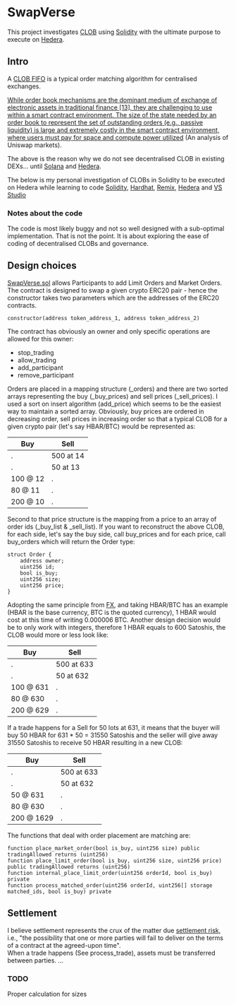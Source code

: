 # SwapVerse

This project investigates [CLOB](https://en.wikipedia.org/wiki/Central_limit_order_book) using [Solidity](https://docs.soliditylang.org/) with the ultimate purpose to execute on [Hedera](https://hedera.com/).

## Intro

A [CLOB FIFO](https://en.wikipedia.org/wiki/Order_matching_system) is a typical order matching algorithm for centralised exchanges.

[While order book mechanisms are the dominant medium
of exchange of electronic assets in traditional finance [13], they are challenging to use within
a smart contract environment. The size of the state needed by an order book to represent
the set of outstanding orders (e.g., passive liquidity) is large and extremely costly in the
smart contract environment, where users must pay for space and compute power utilized](https://web.stanford.edu/~guillean/papers/uniswap_analysis.pdf) (An analysis of Uniswap markets).

The above is the reason why we do not see decentralised CLOB in existing DEXs... until [Solana](https://blog.saber.so/solana-dex-ecosystem-exploring-amms-and-clobs-ceafb78353fe) and [Hedera](https://hedera.com/hh-ieee_coins_paper-200516.pdf).

The below is my personal investigation of CLOBs in Solidity to be executed on Hedera while learning to code [Solidity](https://docs.soliditylang.org/), [Hardhat](https://hardhat.org/), [Remix](http://remix.ethereum.org/), [Hedera](https://docs.hedera.com/guides/docs/sdks/smart-contracts/create-a-smart-contract) and [VS Studio](https://code.visualstudio.com/)

### Notes about the code
The code is most likely buggy and not so well designed with a sub-optimal implementation. 
That is not the point.
It is about exploring the ease of coding of decentralised CLOBs and governance.

## Design choices
[SwapVerse.sol](https://github.com/tjdragon/swapverse/blob/main/SwapVerse.sol) allows Participants to add Limit Orders and Market Orders.
The contract is designed to swap a given crypto ERC20 pair - hence the constructor takes two parameters which are the addresses of the ERC20 contracts.

```solidity
constructor(address token_address_1, address token_address_2)
```

The contract has obviously an owner and only specific operations are allowed for this owner:

- stop_trading
- allow_trading
- add_participant
- remove_participant

Orders are placed in a mapping structure (_orders) and there are two sorted arrays representing
the buy (_buy_prices) and sell prices (_sell_prices).
I used a sort on insert algorithm (add_price) which seems to be the easiest way to maintain a sorted array. Obviously, buy prices are ordered in decreasing order, sell prices in increasing order so that a typical CLOB for a given crypto pair (let's say HBAR/BTC) would be represented as:

Buy | Sell
--- | ---
.   | 500 at 14
.   | 50 at 13
100 @ 12 | .
80 @ 11 | .
200 @ 10 | .

Second to that price structure is the mapping from a price to an array of order ids (_buy_list & _sell_list).
If you want to reconstruct the above CLOB, for each side, let's say the buy side, call buy_prices and for each price, call buy_orders which will return the Order type:

```solidity
struct Order {
    address owner;
    uint256 id;
    bool is_buy; 
    uint256 size; 
    uint256 price;
}
```

Adopting the same principle from [FX](https://www.investopedia.com/terms/c/currencypair.asp), and taking HBAR/BTC has an example (HBAR is the base currency, BTC is the quoted currency), 
1 HBAR would cost at this time of writing 0.000006 BTC. 
Another design decision would be to only work with integers, therefore 1 HBAR equals to 600 Satoshis, the CLOB would more or less look like:

Buy | Sell
--- | ---
.   | 500 at 633
.   | 50 at 632
100 @ 631 | .
80 @ 630 | .
200 @ 629 | .

If a trade happens for a Sell for 50 lots at 631, it means that the buyer will buy 50 HBAR for 631 * 50 = 31550 Satoshis and the seller will give away 31550 Satoshis to receive 50 HBAR resulting in a new CLOB:

Buy | Sell
--- | ---
.   | 500 at 633
.   | 50 at 632
50 @ 631 | .
80 @ 630 | .
200 @ 1629 | .

The functions that deal with order placement are matching are:

```solidity
function place_market_order(bool is_buy, uint256 size) public tradingAllowed returns (uint256)
function place_limit_order(bool is_buy, uint256 size, uint256 price) public tradingAllowed returns (uint256)
function internal_place_limit_order(uint256 orderId, bool is_buy) private
function process_matched_order(uint256 orderId, uint256[] storage matched_ids, bool is_buy) private 
```

## Settlement
I believe settlement represents the crux of the matter due [settlement risk](https://www.investopedia.com/terms/s/settlementrisk.asp), i.e., "the possibility that one or more parties will fail to deliver on the terms of a contract at the agreed-upon time".  
When a trade happens (See process_trade), assets must be transferred between parties.
... 

### TODO
Proper calculation for sizes
